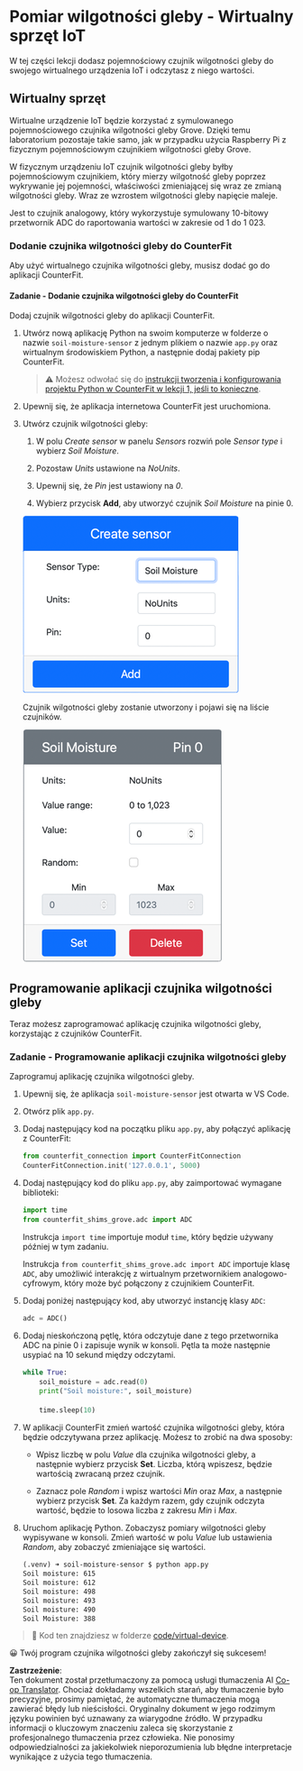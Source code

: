 <!--
CO_OP_TRANSLATOR_METADATA:
{
  "original_hash": "2bf65f162bcebd35fbcba5fd245afac4",
  "translation_date": "2025-08-26T06:52:04+00:00",
  "source_file": "2-farm/lessons/2-detect-soil-moisture/virtual-device-soil-moisture.md",
  "language_code": "pl"
}
-->
# Pomiar wilgotności gleby - Wirtualny sprzęt IoT

W tej części lekcji dodasz pojemnościowy czujnik wilgotności gleby do swojego wirtualnego urządzenia IoT i odczytasz z niego wartości.

## Wirtualny sprzęt

Wirtualne urządzenie IoT będzie korzystać z symulowanego pojemnościowego czujnika wilgotności gleby Grove. Dzięki temu laboratorium pozostaje takie samo, jak w przypadku użycia Raspberry Pi z fizycznym pojemnościowym czujnikiem wilgotności gleby Grove.

W fizycznym urządzeniu IoT czujnik wilgotności gleby byłby pojemnościowym czujnikiem, który mierzy wilgotność gleby poprzez wykrywanie jej pojemności, właściwości zmieniającej się wraz ze zmianą wilgotności gleby. Wraz ze wzrostem wilgotności gleby napięcie maleje.

Jest to czujnik analogowy, który wykorzystuje symulowany 10-bitowy przetwornik ADC do raportowania wartości w zakresie od 1 do 1 023.

### Dodanie czujnika wilgotności gleby do CounterFit

Aby użyć wirtualnego czujnika wilgotności gleby, musisz dodać go do aplikacji CounterFit.

#### Zadanie - Dodanie czujnika wilgotności gleby do CounterFit

Dodaj czujnik wilgotności gleby do aplikacji CounterFit.

1. Utwórz nową aplikację Python na swoim komputerze w folderze o nazwie `soil-moisture-sensor` z jednym plikiem o nazwie `app.py` oraz wirtualnym środowiskiem Python, a następnie dodaj pakiety pip CounterFit.

    > ⚠️ Możesz odwołać się do [instrukcji tworzenia i konfigurowania projektu Python w CounterFit w lekcji 1, jeśli to konieczne](../../../1-getting-started/lessons/1-introduction-to-iot/virtual-device.md).

1. Upewnij się, że aplikacja internetowa CounterFit jest uruchomiona.

1. Utwórz czujnik wilgotności gleby:

    1. W polu *Create sensor* w panelu *Sensors* rozwiń pole *Sensor type* i wybierz *Soil Moisture*.

    1. Pozostaw *Units* ustawione na *NoUnits*.

    1. Upewnij się, że *Pin* jest ustawiony na *0*.

    1. Wybierz przycisk **Add**, aby utworzyć czujnik *Soil Moisture* na pinie 0.

    ![Ustawienia czujnika wilgotności gleby](../../../../../translated_images/counterfit-create-soil-moisture-sensor.35266135a5e0ae68b29a684d7db0d2933a8098b2307d197f7c71577b724603aa.pl.png)

    Czujnik wilgotności gleby zostanie utworzony i pojawi się na liście czujników.

    ![Utworzony czujnik wilgotności gleby](../../../../../translated_images/counterfit-soil-moisture-sensor.81742b2de0e9de60a3b3b9a2ff8ecc686d428eb6d71820f27a693be26e5aceee.pl.png)

## Programowanie aplikacji czujnika wilgotności gleby

Teraz możesz zaprogramować aplikację czujnika wilgotności gleby, korzystając z czujników CounterFit.

### Zadanie - Programowanie aplikacji czujnika wilgotności gleby

Zaprogramuj aplikację czujnika wilgotności gleby.

1. Upewnij się, że aplikacja `soil-moisture-sensor` jest otwarta w VS Code.

1. Otwórz plik `app.py`.

1. Dodaj następujący kod na początku pliku `app.py`, aby połączyć aplikację z CounterFit:

    ```python
    from counterfit_connection import CounterFitConnection
    CounterFitConnection.init('127.0.0.1', 5000)
    ```

1. Dodaj następujący kod do pliku `app.py`, aby zaimportować wymagane biblioteki:

    ```python
    import time
    from counterfit_shims_grove.adc import ADC
    ```

    Instrukcja `import time` importuje moduł `time`, który będzie używany później w tym zadaniu.

    Instrukcja `from counterfit_shims_grove.adc import ADC` importuje klasę `ADC`, aby umożliwić interakcję z wirtualnym przetwornikiem analogowo-cyfrowym, który może być połączony z czujnikiem CounterFit.

1. Dodaj poniżej następujący kod, aby utworzyć instancję klasy `ADC`:

    ```python
    adc = ADC()
    ```

1. Dodaj nieskończoną pętlę, która odczytuje dane z tego przetwornika ADC na pinie 0 i zapisuje wynik w konsoli. Pętla ta może następnie usypiać na 10 sekund między odczytami.

    ```python
    while True:
        soil_moisture = adc.read(0)
        print("Soil moisture:", soil_moisture)
    
        time.sleep(10)
    ```

1. W aplikacji CounterFit zmień wartość czujnika wilgotności gleby, która będzie odczytywana przez aplikację. Możesz to zrobić na dwa sposoby:

    * Wpisz liczbę w polu *Value* dla czujnika wilgotności gleby, a następnie wybierz przycisk **Set**. Liczba, którą wpiszesz, będzie wartością zwracaną przez czujnik.

    * Zaznacz pole *Random* i wpisz wartości *Min* oraz *Max*, a następnie wybierz przycisk **Set**. Za każdym razem, gdy czujnik odczyta wartość, będzie to losowa liczba z zakresu *Min* i *Max*.

1. Uruchom aplikację Python. Zobaczysz pomiary wilgotności gleby wypisywane w konsoli. Zmień wartość w polu *Value* lub ustawienia *Random*, aby zobaczyć zmieniające się wartości.

    ```output
    (.venv) ➜ soil-moisture-sensor $ python app.py 
    Soil moisture: 615
    Soil moisture: 612
    Soil moisture: 498
    Soil moisture: 493
    Soil moisture: 490
    Soil Moisture: 388
    ```

> 💁 Kod ten znajdziesz w folderze [code/virtual-device](../../../../../2-farm/lessons/2-detect-soil-moisture/code/virtual-device).

😀 Twój program czujnika wilgotności gleby zakończył się sukcesem!

**Zastrzeżenie**:  
Ten dokument został przetłumaczony za pomocą usługi tłumaczenia AI [Co-op Translator](https://github.com/Azure/co-op-translator). Chociaż dokładamy wszelkich starań, aby tłumaczenie było precyzyjne, prosimy pamiętać, że automatyczne tłumaczenia mogą zawierać błędy lub nieścisłości. Oryginalny dokument w jego rodzimym języku powinien być uznawany za wiarygodne źródło. W przypadku informacji o kluczowym znaczeniu zaleca się skorzystanie z profesjonalnego tłumaczenia przez człowieka. Nie ponosimy odpowiedzialności za jakiekolwiek nieporozumienia lub błędne interpretacje wynikające z użycia tego tłumaczenia.